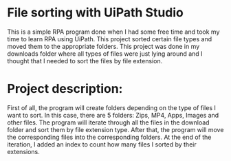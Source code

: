 # File sorting with UiPath Studio
This is a simple RPA program done when I had some free time and took my time to learn RPA using UiPath. 
This project sorted certain file types and moved them to the appropriate folders. This project was done in my downloads folder where all types of files were just lying around
and I thought that I needed to sort the files by file extension.

# Project description:

First of all, the program will create folders depending on the type of files I want to sort. In this case, there are 5 folders: Zips, MP4, Apps, Images and other files. 
The program will iterate through all the files in the download folder and sort them by file extension type. After that, the program will move the corresponding files into the corresponding folders.
At the end of the iteration, I added an index to count how many files I sorted by their extensions.
